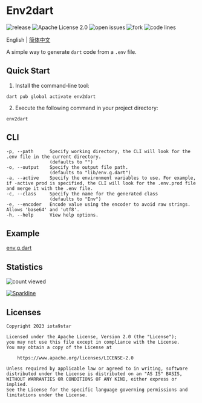 # Env2dart

![release](https://img.shields.io/github/v/release/fluttercandies/env2dart) ![Apache License 2.0](https://img.shields.io/github/license/fluttercandies/env2dart) ![open issues](https://img.shields.io/github/issues/fluttercandies/env2dart) ![fork](https://img.shields.io/github/forks/fluttercandies/env2dart?style=social) ![code lines](https://img.shields.io/tokei/lines/github/fluttercandies/env2dart)

English | [简体中文](README-ZH.md)

A simple way to generate `dart` code from a `.env` file.

## Quick Start

1. Install the command-line tool:

```shell
dart pub global activate env2dart
```

2. Execute the following command in your project directory:

```shell
env2dart
```

## CLI

```text
-p, --path      Specify working directory, the CLI will look for the .env file in the current directory.
                (defaults to "")
-o, --output    Specify the output file path.
                (defaults to "lib/env.g.dart")
-a, --active    Specify the environment variables to use. For example, if -active prod is specified, the CLI will look for the .env.prod file and merge it with the .env file.
-c, --class     Specify the name for the generated class
                (defaults to "Env")
-e, --encoder   Encode value using the encoder to avoid raw strings. Allows 'base64' and 'utf8'.
-h, --help      View help options.
```

## Example

[env.g.dart](example/env.g.dart)

## Statistics

![count viewed](https://count.getloli.com/get/@fluttercandies:env2dart?theme=rule34)

[![Sparkline](https://stars.medv.io/fluttercandies/env2dart.svg)](https://stars.medv.io/fluttercandies/env2dart)

## Licenses

``` text
Copyright 2023 iota9star

Licensed under the Apache License, Version 2.0 (the "License");
you may not use this file except in compliance with the License.
You may obtain a copy of the License at

    https://www.apache.org/licenses/LICENSE-2.0

Unless required by applicable law or agreed to in writing, software
distributed under the License is distributed on an "AS IS" BASIS,
WITHOUT WARRANTIES OR CONDITIONS OF ANY KIND, either express or implied.
See the License for the specific language governing permissions and
limitations under the License.
```
